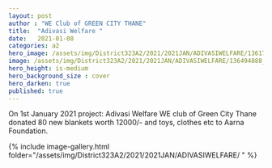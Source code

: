 ```yaml
---
layout: post
author : "WE Club of GREEN CITY THANE"
title:  "Adivasi Welfare "
date:   2021-01-08
categories: a2
hero_image: /assets/img/District323A2/2021/2021JAN/ADIVASIWELFARE/136175834_2962865897282559_1595001735998612510_n.jpg
image: /assets/img/District323A2/2021/2021JAN/ADIVASIWELFARE/136494888_2962865823949233_7290430831832446303_n (1).jpg
hero_height: is-medium
hero_background_size : cover
hero_darken: true
published: true
---
```


On 1st January 2021 project: Adivasi Welfare WE club of Green City Thane donated 80 new blankets worth 12000/- and toys, clothes etc to Aarna Foundation.

{% include image-gallery.html folder="/assets/img/District323A2/2021/2021JAN/ADIVASIWELFARE/ " %}